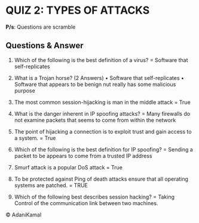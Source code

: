 # QUIZ 2: TYPES OF ATTACKS
**P/s**: Questions are scramble

## Questions & Answer

1.	Which of the following is the best definition of a virus? = Software that self-replicates

2.	What is a Trojan horse? (2 Answers)
•	Software that self-replicates 
•	Software that appears to be benign nut really has some malicious purpose

3.	The most common session-hijacking is man in the middle attack = True

4.	What is the danger inherent in IP spoofing attacks? = Many firewalls do not examine packets that seems to come from within the network

5.	The point of hijacking a connection is to exploit trust and gain access to a system. = True

6.	Which of the following is the best definition for IP spoofing? = Sending a packet to be appears to come from a trusted IP address

7.	Smurf attack is a popular DoS attack = True

8.	 To be protected against Ping of death attacks ensure that all operating systems are patched. = TRUE

9.	Which of the following best describes session hacking? = Taking Control of the communication link between two machines.

© AdaniKamal
